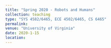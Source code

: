 ```yaml
---
title: "Spring 2020 - Robots and Humans"
collection: teaching
type: "SYS 4582/6465, ECE 4502/6465, CS 6465"
permalink: 
venue: "University of Virginia"
date: 2020-1-15
location: 
---
```


